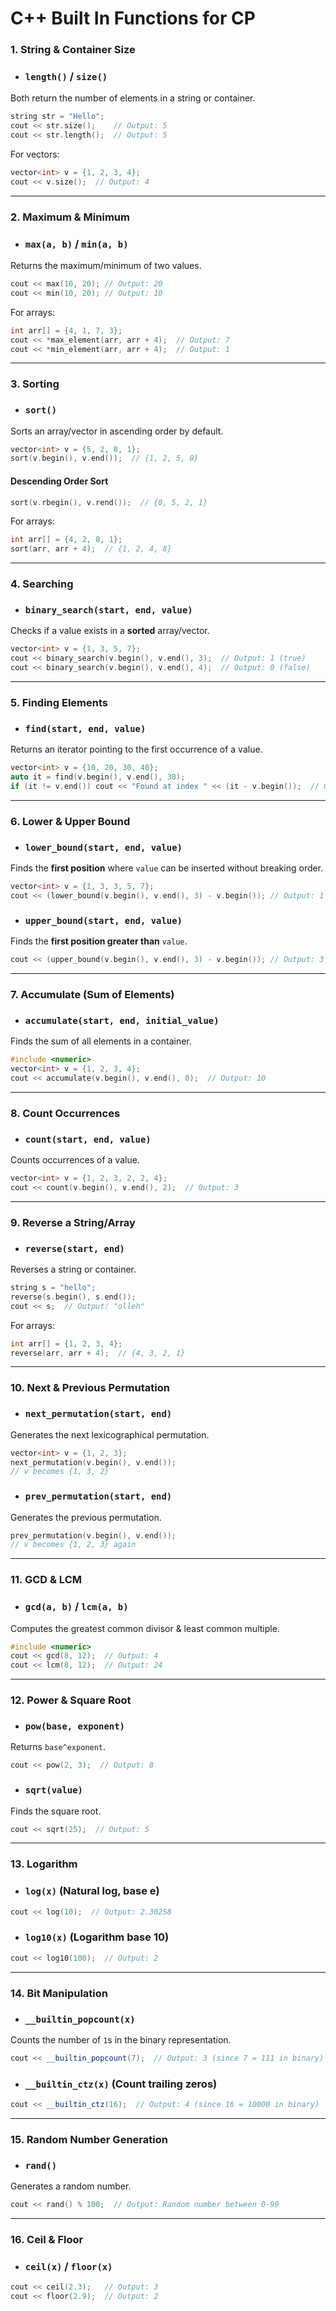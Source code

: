 # C++ Built In Functions for CP

### **1. String & Container Size**
- ### `length()` / `size()`
Both return the number of elements in a string or container.

```cpp
string str = "Hello";
cout << str.size();    // Output: 5
cout << str.length();  // Output: 5
```

For vectors:
```cpp
vector<int> v = {1, 2, 3, 4};
cout << v.size();  // Output: 4
```

---

### **2. Maximum & Minimum**
- ### `max(a, b)` / `min(a, b)`
Returns the maximum/minimum of two values.

```cpp
cout << max(10, 20); // Output: 20
cout << min(10, 20); // Output: 10
```

For arrays:
```cpp
int arr[] = {4, 1, 7, 3};
cout << *max_element(arr, arr + 4);  // Output: 7
cout << *min_element(arr, arr + 4);  // Output: 1
```

---

### **3. Sorting**
- ### `sort()`
Sorts an array/vector in ascending order by default.

```cpp
vector<int> v = {5, 2, 8, 1};
sort(v.begin(), v.end());  // {1, 2, 5, 8}
```

#### **Descending Order Sort**
```cpp
sort(v.rbegin(), v.rend());  // {8, 5, 2, 1}
```

For arrays:
```cpp
int arr[] = {4, 2, 8, 1};
sort(arr, arr + 4);  // {1, 2, 4, 8}
```

---

### **4. Searching**
- ### `binary_search(start, end, value)`
Checks if a value exists in a **sorted** array/vector.

```cpp
vector<int> v = {1, 3, 5, 7};
cout << binary_search(v.begin(), v.end(), 3);  // Output: 1 (true)
cout << binary_search(v.begin(), v.end(), 4);  // Output: 0 (false)
```

---

### **5. Finding Elements**
- ### `find(start, end, value)`
Returns an iterator pointing to the first occurrence of a value.

```cpp
vector<int> v = {10, 20, 30, 40};
auto it = find(v.begin(), v.end(), 30);
if (it != v.end()) cout << "Found at index " << (it - v.begin());  // Output: 2
```

---

### **6. Lower & Upper Bound**
- ### `lower_bound(start, end, value)`
Finds the **first position** where `value` can be inserted without breaking order.

```cpp
vector<int> v = {1, 3, 3, 5, 7};
cout << (lower_bound(v.begin(), v.end(), 3) - v.begin()); // Output: 1
```

- ### `upper_bound(start, end, value)`
Finds the **first position greater than** `value`.

```cpp
cout << (upper_bound(v.begin(), v.end(), 3) - v.begin()); // Output: 3
```

---

### **7. Accumulate (Sum of Elements)**
- ### `accumulate(start, end, initial_value)`
Finds the sum of all elements in a container.

```cpp
#include <numeric>
vector<int> v = {1, 2, 3, 4};
cout << accumulate(v.begin(), v.end(), 0);  // Output: 10
```

---

### **8. Count Occurrences**
- ### `count(start, end, value)`
Counts occurrences of a value.

```cpp
vector<int> v = {1, 2, 3, 2, 2, 4};
cout << count(v.begin(), v.end(), 2);  // Output: 3
```

---

### **9. Reverse a String/Array**
- ### `reverse(start, end)`
Reverses a string or container.

```cpp
string s = "hello";
reverse(s.begin(), s.end());  
cout << s;  // Output: "olleh"
```

For arrays:
```cpp
int arr[] = {1, 2, 3, 4};
reverse(arr, arr + 4);  // {4, 3, 2, 1}
```

---

### **10. Next & Previous Permutation**
- ### `next_permutation(start, end)`
Generates the next lexicographical permutation.

```cpp
vector<int> v = {1, 2, 3};
next_permutation(v.begin(), v.end());  
// v becomes {1, 3, 2}
```

- ### `prev_permutation(start, end)`
Generates the previous permutation.

```cpp
prev_permutation(v.begin(), v.end());  
// v becomes {1, 2, 3} again
```

---

### **11. GCD & LCM**
- ### `gcd(a, b)` / `lcm(a, b)`
Computes the greatest common divisor & least common multiple.

```cpp
#include <numeric>
cout << gcd(8, 12);  // Output: 4
cout << lcm(8, 12);  // Output: 24
```

---

### **12. Power & Square Root**
- ### `pow(base, exponent)`
Returns `base^exponent`.

```cpp
cout << pow(2, 3);  // Output: 8
```

- ### `sqrt(value)`
Finds the square root.

```cpp
cout << sqrt(25);  // Output: 5
```

---

### **13. Logarithm**
- ### `log(x)` (Natural log, base **e**)
```cpp
cout << log(10);  // Output: 2.30258
```

- ### `log10(x)` (Logarithm base **10**)
```cpp
cout << log10(100);  // Output: 2
```

---

### **14. Bit Manipulation**
- ### `__builtin_popcount(x)`
Counts the number of `1`s in the binary representation.

```cpp
cout << __builtin_popcount(7);  // Output: 3 (since 7 = 111 in binary)
```

- ### `__builtin_ctz(x)` (Count trailing zeros)
```cpp
cout << __builtin_ctz(16);  // Output: 4 (since 16 = 10000 in binary)
```

---

### **15. Random Number Generation**
- ### `rand()`
Generates a random number.

```cpp
cout << rand() % 100;  // Output: Random number between 0-99
```

---

### **16. Ceil & Floor**
- ### `ceil(x)` / `floor(x)`
```cpp
cout << ceil(2.3);   // Output: 3
cout << floor(2.9);  // Output: 2
```